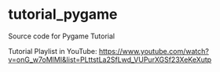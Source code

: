 # tutorial_pygame
Source code for Pygame Tutorial

Tutorial Playlist in YouTube: https://www.youtube.com/watch?v=onG_w7oMlMI&list=PLttstLa2SfLwd_VUPurXGSf23XeKeXutp
